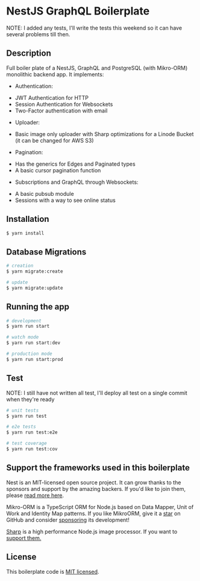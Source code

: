 # NestJS GraphQL Boilerplate

NOTE: I added any tests, I'll write the tests this weekend so it can have several problems till then.

## Description

Full boiler plate of a NestJS, GraphQL and PostgreSQL (with Mikro-ORM) monolithic backend app.
It implements:

- Authentication:

* JWT Authentication for HTTP
* Session Authentication for Websockets
* Two-Factor authentication with email

- Uploader:

* Basic image only uploader with Sharp optimizations for a Linode Bucket (it can be changed for AWS S3)

- Pagination:

* Has the generics for Edges and Paginated types
* A basic cursor pagination function

- Subscriptions and GraphQL through Websockets:

* A basic pubsub module
* Sessions with a way to see online status

## Installation

```bash
$ yarn install
```

## Database Migrations

```bash
# creation
$ yarn migrate:create

# update
$ yarn migrate:update
```

## Running the app

```bash
# development
$ yarn run start

# watch mode
$ yarn run start:dev

# production mode
$ yarn run start:prod
```

## Test

NOTE: I still have not written all test, I'll deploy all test on a single commit when they're ready

```bash
# unit tests
$ yarn run test

# e2e tests
$ yarn run test:e2e

# test coverage
$ yarn run test:cov
```

## Support the frameworks used in this boilerplate

Nest is an MIT-licensed open source project. It can grow thanks to the sponsors and support by the amazing backers. If you'd like to join them, please [read more here](https://docs.nestjs.com/support).

Mikro-ORM is a TypeScript ORM for Node.js based on Data Mapper, Unit of Work and Identity Map patterns. If you like MikroORM, give it a [star](https://github.com/mikro-orm/mikro-orm) on GitHub and consider [sponsoring](https://github.com/sponsors/B4nan) its development!

[Sharp](https://github.com/lovell/sharp) is a high performance Node.js image processor. If you want to [support them.](https://opencollective.com/libvips)

## License

This boilerplate code is [MIT licensed](LICENSE).
